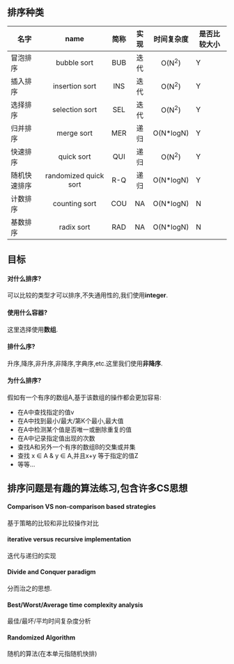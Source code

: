 ## 排序种类
 
| 名字 | name | 简称 | 实现 | 时间复杂度 | 是否比较大小 |
| -------- |:--------:|:--------:|:--------:|:--------:| -------- |
|冒泡排序|bubble sort|BUB|迭代|O(N<sup>2</sup>)|Y|
|插入排序|insertion sort|INS|迭代|O(N<sup>2</sup>)|Y|
|选择排序|selection sort|SEL|迭代|O(N<sup>2</sup>)|Y|
|归并排序|merge sort|MER|递归|O(N*logN)|Y|
|快速排序|quick sort|QUI|递归|O(N<sup>2</sup>)|Y|
|随机快速排序|randomized quick sort|R-Q|递归|O(N*logN)|Y|
|计数排序|counting sort|COU|NA|O(N*logN)|N|
|基数排序|radix sort|RAD|NA|O(N*logN)|N|

## 目标

#### 对什么排序?

可以比较的类型才可以排序,不失通用性的,我们使用**integer**.

#### 使用什么容器?

这里选择使用**数组**.

#### 排什么序?

升序,降序,非升序,非降序,字典序,etc.这里我们使用**非降序**.

#### 为什么排序?

假如有一个有序的数组A,基于该数组的操作都会更加容易:
- 在A中查找指定的值v
- 在A中找到最小/最大/第K个最小,最大值
- 在A中检测某个值是否唯一或删除重复的值
- 在A中记录指定值出现的次数
- 查找A和另外一个有序的数组B的交集或并集
- 查找 x ∈ A & y ∈ A,并且x+y 等于指定的值Z
- 等等...

## 排序问题是有趣的算法练习,包含许多CS思想 

#### Comparison VS non-comparison based strategies
基于策略的比较和非比较操作对比

#### iterative versus recursive implementation
迭代与递归的实现

####  Divide and Conquer paradigm 
分而治之的思想.

#### Best/Worst/Average time complexity analysis
最佳/最坏/平均时间复杂度分析

#### Randomized Algorithm
随机的算法(在本单元指随机快排)

